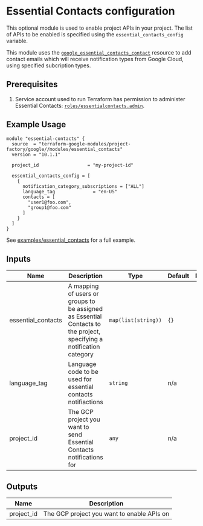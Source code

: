 # Essential Contacts configuration

This optional module is used to enable project APIs in your project. The list of
APIs to be enabled is specified using the `essential_contacts_config` variable.

This module uses the [`google_essential_contacts_contact`](https://www.terraform.io/docs/providers/google/r/google_project_service.html)
resource to add contact emails which will receive notification types from Google Cloud, using specified subcription types.


## Prerequisites

1. Service account used to run Terraform has permission to administer Essential Contacts:
[`roles/essentialcontacts.admin`](https://cloud.google.com/iam/docs/understanding-roles#other-roles).

## Example Usage
```
module "essential-contacts" {
  source  = "terraform-google-modules/project-factory/google//modules/essential_contacts"
  version = "10.1.1"

  project_id                  = "my-project-id"

  essential_contacts_config = [
    {
      notification_category_subscriptions = ["ALL"]
      language_tag              = "en-US"
      contacts = [
        "user1@foo.com",
        "group1@foo.com"
      ]
    }
  ]
}
```

See [examples/essential_contacts](./examples/essential_contacts) for a full example.

<!-- BEGINNING OF PRE-COMMIT-TERRAFORM DOCS HOOK -->
## Inputs

| Name | Description | Type | Default | Required |
|------|-------------|------|---------|:--------:|
| essential\_contacts | A mapping of users or groups to be assigned as Essential Contacts to the project, specifying a notification category | `map(list(string))` | `{}` | no |
| language\_tag | Language code to be used for essential contacts notifiactions | `string` | n/a | yes |
| project\_id | The GCP project you want to send Essential Contacts notifications for | `any` | n/a | yes |

## Outputs

| Name | Description |
|------|-------------|
| project\_id | The GCP project you want to enable APIs on |

<!-- END OF PRE-COMMIT-TERRAFORM DOCS HOOK -->
